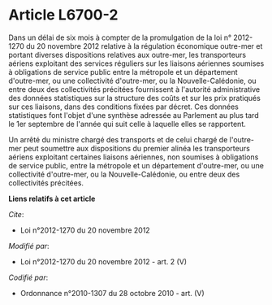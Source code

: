 # Article L6700-2

Dans un délai de six mois à compter de la promulgation de la loi n° 2012-1270 du 20 novembre 2012 relative à la régulation
économique outre-mer et portant diverses dispositions relatives aux outre-mer, les transporteurs aériens exploitant des
services réguliers sur les liaisons aériennes soumises à obligations de service public entre la métropole et un département
d'outre-mer, ou une collectivité d'outre-mer, ou la Nouvelle-Calédonie, ou entre deux des collectivités précitées fournissent
à l'autorité administrative des données statistiques sur la structure des coûts et sur les prix pratiqués sur ces liaisons,
dans des conditions fixées par décret. Ces données statistiques font l'objet d'une synthèse adressée au Parlement au plus
tard le 1er septembre de l'année qui suit celle à laquelle elles se rapportent. 

Un arrêté du ministre chargé des transports et de celui chargé de l'outre-mer peut soumettre aux dispositions du premier
alinéa les transporteurs aériens exploitant certaines liaisons aériennes, non soumises à obligations de service public, entre
la métropole et un département d'outre-mer, ou une collectivité d'outre-mer, ou la Nouvelle-Calédonie, ou entre deux des
collectivités précitées.

**Liens relatifs à cet article**

_Cite_:

  - Loi n°2012-1270 du 20 novembre 2012

_Modifié par_:

  - Loi n°2012-1270 du 20 novembre 2012 - art. 2 (V)

_Codifié par_:

  - Ordonnance n°2010-1307 du 28 octobre 2010 - art. (V)
